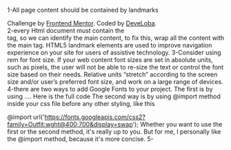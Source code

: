 1-All page content should be contained by landmarks
<div class="attribution">
    Challenge by <a href="https://www.frontendmentor.io?ref=challenge" target="_blank">Frontend Mentor</a>. 
    Coded by <a href="https://github.com/develoba">DeveLoba</a>.
  </div>
2-every Html document must contain the <main> tag, so we can identify the main content, to fix this, wrap all the content with the main tag.
  HTML5 landmark elements are used to improve navigation experience on your site for users of assistive technology.
3-Consider using rem for font size. 
  If your web content font sizes are set in absolute units, such as pixels, the user will not be able to re-size the text or control the font size based on their needs. 
  Relative units “stretch” according to the screen size and/or user’s preferred font size, and work on a large range of devices.
4-there are two ways to add Google Fonts to your project. The first is by using <link>...</link>. Here is the full code

<link rel="preconnect" href="https://fonts.googleapis.com">
<link rel="preconnect" href="https://fonts.gstatic.com" crossorigin>
<link href="https://fonts.googleapis.com/css2?family=Outfit:wght@400;700&display=swap" rel="stylesheet">
The second way is by using @import method inside your css file before any other styling, like this

@import url('https://fonts.googleapis.com/css2?family=Outfit:wght@400;700&display=swap');
Whether you want to use the first or the second method, it's really up to you. But for me, I personally like the @import method, because it's more concise.
5-
